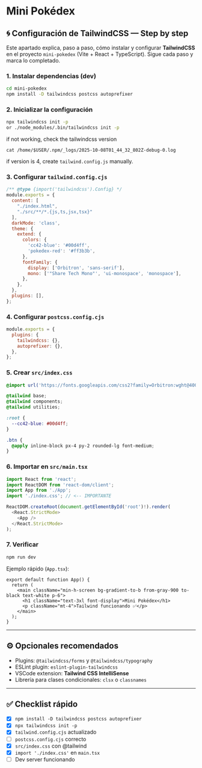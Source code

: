 # Mini Pokédex

## 🌀 Configuración de TailwindCSS — Step by step

Este apartado explica, paso a paso, cómo instalar y configurar **TailwindCSS** en el proyecto `mini-pokedex` (Vite + React + TypeScript). Sigue cada paso y marca lo completado.

### 1. Instalar dependencias (dev)
```bash
cd mini-pokedex
npm install -D tailwindcss postcss autoprefixer
```

### 2. Inicializar la configuración
```bash
npx tailwindcss init -p
or ./node_modules/.bin/tailwindcss init -p

```
if not working, check the tailwindcss version 

```
cat /home/$USER/.npm/_logs/2025-10-08T01_44_32_802Z-debug-0.log

```
if version is 4, create `tailwind.config.js` manually.


### 3. Configurar `tailwind.config.cjs`
```js
/** @type {import('tailwindcss').Config} */
module.exports = {
  content: [
    "./index.html",
    "./src/**/*.{js,ts,jsx,tsx}"
  ],
  darkMode: 'class',
  theme: {
    extend: {
      colors: {
        'cc42-blue': '#00d4ff',
        'pokedex-red': '#ff3b3b',
      },
      fontFamily: {
        display: ['Orbitron', 'sans-serif'],
        mono: ['"Share Tech Mono"', 'ui-monospace', 'monospace'],
      },
    },
  },
  plugins: [],
};
```

### 4. Configurar `postcss.config.cjs`
```js
module.exports = {
  plugins: {
    tailwindcss: {},
    autoprefixer: {},
  },
};
```

### 5. Crear `src/index.css`
```css
@import url('https://fonts.googleapis.com/css2?family=Orbitron:wght@400;700&family=Share+Tech+Mono&display=swap');

@tailwind base;
@tailwind components;
@tailwind utilities;

:root {
  --cc42-blue: #00d4ff;
}

.btn {
  @apply inline-block px-4 py-2 rounded-lg font-medium;
}
```

### 6. Importar en `src/main.tsx`
```ts
import React from 'react';
import ReactDOM from 'react-dom/client';
import App from './App';
import './index.css'; // <-- IMPORTANTE

ReactDOM.createRoot(document.getElementById('root')!).render(
  <React.StrictMode>
    <App />
  </React.StrictMode>
);
```

### 7. Verificar
```bash
npm run dev
```

Ejemplo rápido (`App.tsx`):
```tsx
export default function App() {
  return (
    <main className="min-h-screen bg-gradient-to-b from-gray-900 to-black text-white p-6">
      <h1 className="text-3xl font-display">Mini Pokédex</h1>
      <p className="mt-4">Tailwind funcionando ✅</p>
    </main>
  );
}
```

---

## ⚙️ Opcionales recomendados
- Plugins: `@tailwindcss/forms` y `@tailwindcss/typography`
- ESLint plugin: `eslint-plugin-tailwindcss`
- VSCode extension: **Tailwind CSS IntelliSense**
- Librería para clases condicionales: `clsx` o `classnames`

---

## ✅ Checklist rápido
- [x] `npm install -D tailwindcss postcss autoprefixer`
- [x] `npx tailwindcss init -p`
- [x] `tailwind.config.cjs` actualizado
- [ ] `postcss.config.cjs` correcto
- [x] `src/index.css` con @tailwind
- [x] `import './index.css'` en `main.tsx`
- [ ] Dev server funcionando
